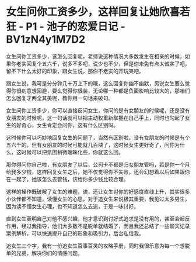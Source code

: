 # 女生问你工资多少，这样回复让她欣喜若狂 - P1 - 池子的恋爱日记 - BV1zN4y1M7D2

女生问你工资多少，该怎么回复呢，老师说这种情况大多数发生在相亲的时候，如果你老实回复个五六千，说多不多吧，说少也不少，但是你未免有点太诚实了吧，留不下什么太好的印象，跟女生说，那你不老实的开玩笑吧。

跟女生说，我可是分分钟几十万上下的哦，这么回复你幽不幽默，另说女生要么觉得你很刻意想回避，要么觉得你很装，无论哪一种都是负面影响比较大的，那咱们怎么回复才两全其美呢，教你用一句话来破句。

女生问你工资多少，你可以直接反问女生，你问的是有女朋友的时候呢，还是没有女朋友的时候呢，这一句话就可以把主动权重新掌握在自己手上，同时也勾起了女生的好奇心，女生肯定会问你，这有什么区别吗。

这时候你可以巧妙地回复女生的问题了，当然有区别啦，没有女朋友的时候是有个五六千的，但有女朋友的时候可能就几百块了，这时候女生更好奇了，问你为什么，这时候可以把氛围稍微暧昧化些，你就这么回。

那你得问你自己啦，有女朋友了以后，公司卡不都是归女朋友管吗，若是你一个月给我多少钱，这样回复女生之后，她不仅觉得你不失败，还会幻想着以后如果跟你在一起了，她该怎么去管钱，该给你多少钱比较合理。

这样的操作既破解了女生的难题，诶，还让女生对你的好感度直线上升，其实很多小伙伴都不知道，读懂女生的心思，对于追女生来说极其重要，我见过太多男生，因为读不懂女生心理，也不知道怎么去追，于是一味讨好。

直到女生表明自己对他不感兴趣，他才意识到讨好式追求是没有用的，甚至会起反作用，经过我指导，他们大多数不是脱单就结婚了，而且我还总结了一些聊天记录案例解析，可以快速提升自己的形象和吸引力，后台私信我。

追女生三个字，我有一份追女生百事百灵的攻略手册，同时我很乐意为每一个想脱单的兄弟，解决你们的情感问题。